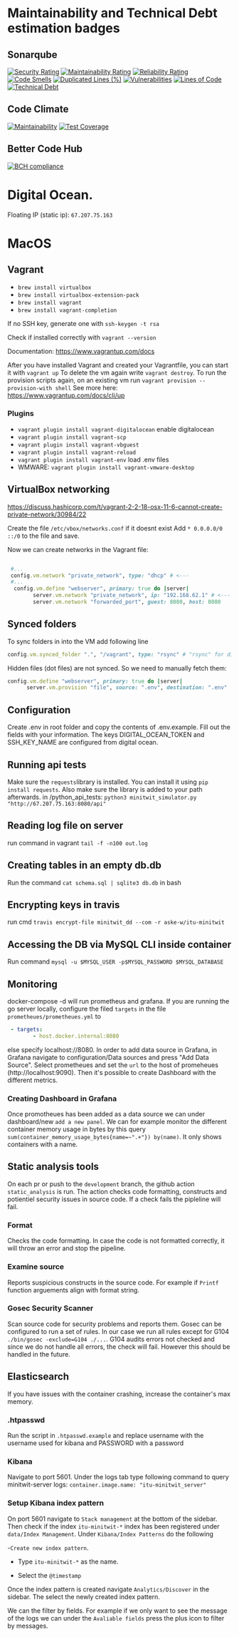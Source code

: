 # Maintainability and Technical Debt estimation badges

## Sonarqube

[![Security Rating](https://sonarcloud.io/api/project_badges/measure?project=aske-w_itu-minitwit&metric=security_rating)](https://sonarcloud.io/summary/new_code?id=aske-w_itu-minitwit)
[![Maintainability Rating](https://sonarcloud.io/api/project_badges/measure?project=aske-w_itu-minitwit&metric=sqale_rating)](https://sonarcloud.io/summary/new_code?id=aske-w_itu-minitwit)
[![Reliability Rating](https://sonarcloud.io/api/project_badges/measure?project=aske-w_itu-minitwit&metric=reliability_rating)](https://sonarcloud.io/summary/new_code?id=aske-w_itu-minitwit)
[![Code Smells](https://sonarcloud.io/api/project_badges/measure?project=aske-w_itu-minitwit&metric=code_smells)](https://sonarcloud.io/summary/new_code?id=aske-w_itu-minitwit)
[![Duplicated Lines (%)](https://sonarcloud.io/api/project_badges/measure?project=aske-w_itu-minitwit&metric=duplicated_lines_density)](https://sonarcloud.io/summary/new_code?id=aske-w_itu-minitwit)
[![Vulnerabilities](https://sonarcloud.io/api/project_badges/measure?project=aske-w_itu-minitwit&metric=vulnerabilities)](https://sonarcloud.io/summary/new_code?id=aske-w_itu-minitwit)
[![Lines of Code](https://sonarcloud.io/api/project_badges/measure?project=aske-w_itu-minitwit&metric=ncloc)](https://sonarcloud.io/summary/new_code?id=aske-w_itu-minitwit)
[![Technical Debt](https://sonarcloud.io/api/project_badges/measure?project=aske-w_itu-minitwit&metric=sqale_index)](https://sonarcloud.io/summary/new_code?id=aske-w_itu-minitwit)


## Code Climate

[![Maintainability](https://api.codeclimate.com/v1/badges/305085e64353cb758288/maintainability)](https://codeclimate.com/github/aske-w/itu-minitwit/maintainability)
[![Test Coverage](https://api.codeclimate.com/v1/badges/305085e64353cb758288/test_coverage)](https://codeclimate.com/github/aske-w/itu-minitwit/test_coverage)

## Better Code Hub

[![BCH compliance](https://bettercodehub.com/edge/badge/aske-w/itu-minitwit?branch=development)](https://bettercodehub.com/)

# Digital Ocean.
Floating IP (static ip): `67.207.75.163`

# MacOS

## Vagrant

- `brew install virtualbox`
- `brew install virtualbox-extension-pack`
- `brew install vagrant`
- `brew install vagrant-completion`

If no SSH key, generate one with `ssh-keygen -t rsa`

Check if installed correctly with `vagrant --version`

Documentation: https://www.vagrantup.com/docs

After you have installed Vagrant and created your Vagrantfile, you can start it with `vagrant up`
To delete the vm again write `vagrant destroy`.
To run the provision scripts again, on an existing vm run `vagrant provision --provision-with shell`
See more here: https://www.vagrantup.com/docs/cli/up


### Plugins

- `vagrant plugin install vagrant-digitalocean` enable digitalocean
- `vagrant plugin install vagrant-scp`
- `vagrant plugin install vagrant-vbguest`
- `vagrant plugin install vagrant-reload`
- `vagrant plugin install vagrant-env` load .env files
- WMWARE: `vagrant plugin install vagrant-vmware-desktop`

## VirtualBox networking

https://discuss.hashicorp.com/t/vagrant-2-2-18-osx-11-6-cannot-create-private-network/30984/22

Create the file `/etc/vbox/networks.conf` if it doesnt exist
Add `* 0.0.0.0/0 ::/0` to the file and save.

Now we can create networks in the Vagrant file:

```ruby

 #...
 config.vm.network "private_network", type: "dhcp" # <---
 #...
  config.vm.define "webserver", primary: true do |server|
        server.vm.network "private_network", ip: "192.168.62.1" # <---
        server.vm.network "forwarded_port", guest: 8080, host: 8080

```

## Synced folders
To sync folders in into the VM add following line
```ruby
config.vm.synced_folder ".", "/vagrant", type: "rsync" # "rsync" for digitalocean. "virtualbox" for virtualbox
```

Hidden files (dot files) are not synced. So we need to manually fetch them:
```ruby
config.vm.define "webserver", primary: true do |server|
      server.vm.provision "file", source: ".env", destination: ".env"
```

## Configuration
Create .env in root folder and copy the contents of .env.example. Fill out the fields with your information. The keys DIGITAL_OCEAN_TOKEN and SSH_KEY_NAME are configured from digital ocean. 


## Running api tests
Make sure the ```requests```library is installed. You can install it using ```pip install requests```.
Also make sure the library is added to your path afterwards.
in /python_api_tests: ```python3 minitwit_simulator.py "http://67.207.75.163:8080/api"```


## Reading log file on server
run command in vagrant ```tail -f -n100 out.log```

## Creating tables in an empty db.db
Run the command ```cat schema.sql | sqlite3 db.db``` in bash

## Encrypting keys in travis
run cmd ```travis encrypt-file minitwit_dd --com -r aske-w/itu-minitwit```

## Accessing the DB via MySQL CLI inside container
Run command ```mysql -u $MYSQL_USER -p$MYSQL_PASSWORD $MYSQL_DATABASE```

## Monitoring
docker-compose -d will run prometheus and grafana. If you are running the go server locally, configure the filed ```targets``` in the file ```prometheues/prometheues.yml``` to 

```yaml
 - targets:
        - host.docker.internal:8080
```
else specify localhost://8080.
In order to add data source in Grafana, in Grafana navigate to configuration/Data sources and press "Add Data Source". Select prometheues and set the ```url``` to the host of promeheues (http://localhost:9090). Then it's possible to create Dashboard with the different metrics. 

### Creating Dashboard in Grafana
Once promotheues has been added as a data source we can under dashboard/new ```add a new panel```. We can for example monitor the different container memory usage in bytes by this query ```sum(container_memory_usage_bytes{name=~".+"}) by(name)```. It only shows containers with a name. 

## Static analysis tools
On each pr or push to the ```development``` branch, the github action ```static_analysis``` is run. The action checks code formatting, constructs and potientiel security issues in source code. If a check fails the pipleline will fail.
### Format
Checks the code formatting. In case the code is not formatted correctly, it will throw an error and stop the pipeline. 

### Examine source
Reports suspicious constructs in the source code. For example if ```Printf``` function arguements align with format string.

### Gosec Security Scanner
Scan source code for security problems and reports them. Gosec can be configured to run a set of rules. In our case we run all rules except for G104 ```./bin/gosec -exclude=G104 ./...```. G104 audits errors not checked and since we do not handle all errors, the check will fail. However this should be handled in the future.

## Elasticsearch

If you have issues with the container crashing, increase the container's max memory.

### .htpasswd

Run the script in ```.htpasswd.example``` and replace username with the username used for kibana and PASSWORD with a password

### Kibana

Navigate to port 5601. Under the logs tab type following command to query minitwit-server logs:
```container.image.name: "itu-minitwit_server"```

### Setup Kibana index pattern

On port 5601 navigate to ```Stack management``` at the bottom of the sidebar. Then check if the index ```itu-minitwit-*``` index has been registered under ```data/Index Management```.
Under ```Kibana/Index Patterns``` do the following

-```Create new index pattern```.

- Type ```itu-minitwit-*``` as the name.

- Select the ```@timestamp```

Once the index pattern is created navigate ```Analytics/Discover``` in the sidebar. The select the newly created index pattern. 

We can the filter by fields. For example if we only want to see the message of the logs we can under the ```Avaliable fields``` press the plus icon to filter by messages.
